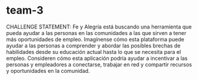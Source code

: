 # team-3

CHALLENGE STATEMENT:
Fe y Alegría está buscando una herramienta que pueda ayudar a las personas en las comunidades a las que sirven a tener más oportunidades de empleo. Imagínense cómo esta plataforma puede ayudar a las personas a comprender y abordar las posibles brechas de habilidades desde su educación actual hasta lo que se necesita para el empleo. Consideren cómo esta aplicación podría ayudar a incentivar a las personas y empleadores a conectarse, trabajar en red y compartir recursos y oportunidades en la comunidad. 
